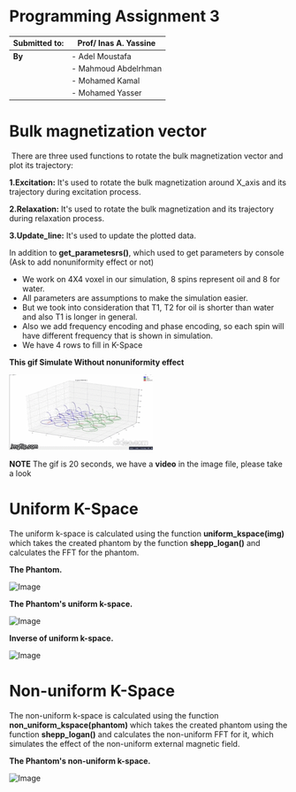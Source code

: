 # Programming Assignment 3 
| Submitted to: | Prof/ Inas A. Yassine |
| ----------- | ----------- |
| **By** | - Adel Moustafa |
|     | - Mahmoud Abdelrhman |
|     | - Mohamed Kamal |
|     | - Mohamed Yasser |

# Bulk magnetization vector
​		There are three used functions to rotate the bulk magnetization vector and plot its trajectory:

**1.Excitation:** It's used to rotate the bulk magnetization around X_axis and its trajectory during excitation process.

**2.Relaxation:** It's used to rotate the bulk magnetization and its trajectory during relaxation process.

**3.Update_line:** It's used to update the plotted data.

In addition to **get_parametesrs()**, which used to get parameters by console (Ask to add nonuniformity effect or not)

  - We work on 4X4 voxel in our simulation, 8 spins represent oil and 8 for water.
  - All parameters are assumptions to make the simulation easier. 
  - But we took into consideration that T1, T2 for oil is shorter than water and also T1 is longer in general.
  - Also we add frequency encoding and phase encoding, so each spin will have different frequency that is shown in simulation.
  - We have 4 rows to fill in K-Space 

**This gif Simulate Without nonuniformity effect**



![Video](Image/Task3.gif)



**NOTE** The gif is 20 seconds, we have a **video** in the image file, please take a look



# Uniform K-Space 

The uniform k-space is calculated using the function **uniform_kspace(img)** which takes the created phantom by the function **shepp_logan()** and calculates the FFT for the phantom.   

**The Phantom.**

![Image](Image/phantom.png)


**The Phantom's uniform k-space.**

![Image](Image/K_space_uniform.png)


**Inverse of uniform k-space.**

![Image](Image/inverse_K_space.png)

# Non-uniform K-Space

The non-uniform k-space is calculated using the function **non_uniform_kspace(phantom)** which takes the created phantom using the function **shepp_logan()** and calculates the non-uniform FFT for it, which simulates the effect of the non-uniform external magnetic field.

**The Phantom's non-uniform k-space.**

![Image](Image/K_space_non_uniform.png)

